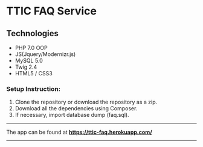 # TTIC FAQ Service

## Technologies

- PHP 7.0 OOP
- JS(Jquery/Modernizr.js)
- MySQL 5.0
- Twig 2.4
- HTML5 / CSS3

### Setup Instruction:
1. Clone the repository or download the repository as a zip.
2. Download all the dependencies using Composer.
3. If necessary, import database dump (faq.sql).

***

The app can be found at **https://ttic-faq.herokuapp.com/**

***
